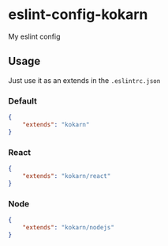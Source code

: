 # eslint-config-kokarn

My eslint config

## Usage
Just use it as an extends in the `.eslintrc.json`  

### Default
```json
{
    "extends": "kokarn"
}
```
### React
```json
{
    "extends": "kokarn/react"
}
```
### Node
```json
{
    "extends": "kokarn/nodejs"
}
```
